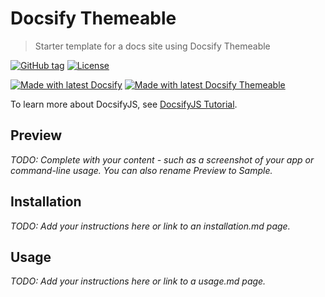 <!-- TODO: Update with your values. -->
# Docsify Themeable
> Starter template for a docs site using Docsify Themeable

 <!-- TODO: Update repo links and change license type if needed. -->
[![GitHub tag](https://img.shields.io/github/tag/MichaelCurrin/docsify-themeable-quickstart)](https://github.com/MichaelCurrin/docsify-themeable-quickstart/tags/?include_prereleases&sort=semver)
[![License](https://img.shields.io/badge/License-MIT-blue)](https://github.com/MichaelCurrin/docsify-themeable/blob/master/README#license)

[![Made with latest Docsify](https://img.shields.io/npm/v/docsify/latest?label=docsify)](https://docsify.js.org/)
[![Made with latest Docsify Themeable](https://img.shields.io/npm/v/docsify-themeable/latest?label=docsify-themeable)](https://jhildenbiddle.github.io/docsify-themeable/)

To learn more about DocsifyJS, see [DocsifyJS Tutorial](https://michaelcurrin.github.io/docsify-js-tutorial/).


## Preview

_TODO: Complete with your content - such as a screenshot of your app or command-line usage. You can also rename Preview to Sample._


## Installation

_TODO: Add your instructions here or link to an installation.md page._


## Usage

_TODO: Add your instructions here or link to a usage.md page._
